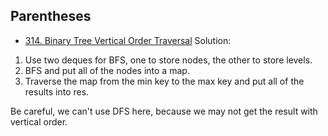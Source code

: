 ## Parentheses
- [314. Binary Tree Vertical Order Traversal](https://leetcode.com/problems/binary-tree-vertical-order-traversal/)
Solution:

1. Use two deques for BFS, one to store nodes, the other to store levels.
2. BFS and put all of the nodes into a map.
3. Traverse the map from the min key to the max key and put all of the results into res.

Be careful, we can't use DFS here, because we may not get the result with vertical order.
